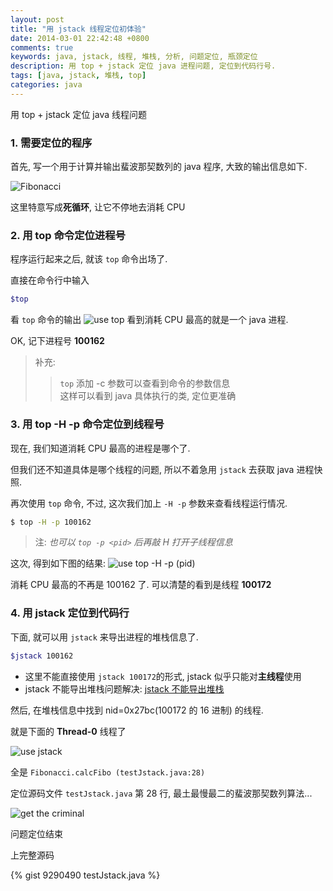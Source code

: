 ```yaml
---
layout: post
title: "用 jstack 线程定位初体验"
date: 2014-03-01 22:42:48 +0800
comments: true
keywords: java, jstack, 线程, 堆栈, 分析, 问题定位, 瓶颈定位
description: 用 top + jstack 定位 java 进程问题, 定位到代码行号.
tags: [java, jstack, 堆栈, top]
categories: java
---
```


用 top + jstack 定位 java 线程问题
<!--more-->

### 1. 需要定位的程序

首先, 写一个用于计算并输出蜚波那契数列的 java 程序, 大致的输出信息如下.

![Fibonacci][6]

这里特意写成**死循环**, 让它不停地去消耗 CPU

### 2. 用 top 命令定位进程号
程序运行起来之后, 就该 `top` 命令出场了.

直接在命令行中输入

```bash
$top
```

看 `top` 命令的输出
![use top][1]
看到消耗 CPU 最高的就是一个 java 进程.

OK, 记下进程号 **100162**


> 补充:    
>> `top` 添加 -c 参数可以查看到命令的参数信息    
>> 这样可以看到 java 具体执行的类, 定位更准确

### 3. 用 top -H -p 命令定位到线程号
现在, 我们知道消耗 CPU 最高的进程是哪个了. 

但我们还不知道具体是哪个线程的问题, 所以不着急用 `jstack` 去获取 java 进程快照. 

再次使用 `top` 命令, 不过, 这次我们加上 `-H -p` 参数来查看线程运行情况.

```bash
$ top -H -p 100162
```

> 注: *也可以 `top -p <pid>` 后再敲 H 打开子线程信息*


这次, 得到如下图的结果:
![use top -H -p (pid)][2]

消耗 CPU 最高的不再是 100162 了. 可以清楚的看到是线程 **100172**

### 4. 用 jstack 定位到代码行
下面, 就可以用 `jstack` 来导出进程的堆栈信息了.

```bash
$jstack 100162
```

* 这里不能直接使用 `jstack 100172`的形式, jstack 似乎只能对**主线程**使用
* jstack 不能导出堆栈问题解决: [jstack 不能导出堆栈](http://www.haply.info/blog/archives/305)

然后, 在堆栈信息中找到 nid=0x27bc(100172 的 16 进制) 的线程.

就是下面的 **Thread-0** 线程了

![use jstack][4]

全是 `Fibonacci.calcFibo (testJstack.java:28)`

定位源码文件 `testJstack.java` 第 28 行, 最土最慢最二的蜚波那契数列算法...

![get the criminal][5]

问题定位结束

上完整源码

{% gist 9290490 testJstack.java %}

[1]: /blogimgs/thread-top.png "use top"
[2]: /blogimgs/thread-topHp.png "use top -H -p <pid>"
[4]: /blogimgs/thread-jstack.png "use jstack"
[5]: /blogimgs/thread-28.png "get the criminal"
[6]: /blogimgs/thread-fb.png "a Fibonacci Thread"
